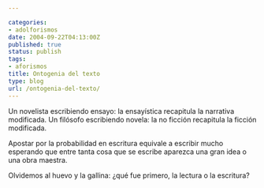 ```yaml
---

categories:
- adolforismos
date: 2004-09-22T04:13:00Z
published: true
status: publish
tags:
- aforismos
title: Ontogenia del texto
type: blog
url: /ontogenia-del-texto/
---
```


Un novelista escribiendo ensayo: la ensayística recapitula la narrativa modificada. Un filósofo escribiendo novela: la no ficción recapitula la ficción modificada.


Apostar por la probabilidad en escritura equivale a escribir mucho esperando que entre tanta cosa que se escribe aparezca una gran idea o una obra maestra.


Olvidemos al huevo y la gallina: ¿qué fue primero, la lectura o la escritura?

